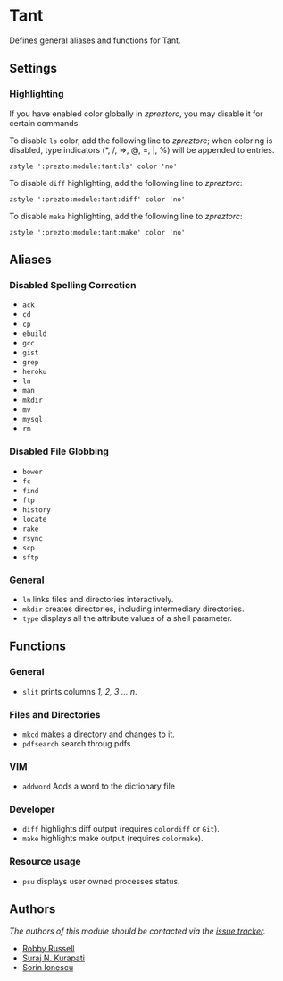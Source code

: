 Tant
=======

Defines general aliases and functions for Tant.

Settings
--------

### Highlighting

If you have enabled color globally in *zpreztorc*, you may disable it for certain
commands.

To disable `ls` color, add the following line to *zpreztorc*; when coloring is
disabled, type indicators (\*, /, =>, @, =, |, %) will be appended to entries.

    zstyle ':prezto:module:tant:ls' color 'no'

To disable `diff` highlighting, add the following line to *zpreztorc*:

    zstyle ':prezto:module:tant:diff' color 'no'

To disable `make` highlighting, add the following line to *zpreztorc*:

    zstyle ':prezto:module:tant:make' color 'no'

Aliases
-------

### Disabled Spelling Correction

  - `ack`
  - `cd`
  - `cp`
  - `ebuild`
  - `gcc`
  - `gist`
  - `grep`
  - `heroku`
  - `ln`
  - `man`
  - `mkdir`
  - `mv`
  - `mysql`
  - `rm`

### Disabled File Globbing

  - `bower`
  - `fc`
  - `find`
  - `ftp`
  - `history`
  - `locate`
  - `rake`
  - `rsync`
  - `scp`
  - `sftp`

### General

  - `ln` links files and directories interactively.
  - `mkdir` creates directories, including intermediary directories.
  - `type` displays all the attribute values of a shell parameter.

Functions
---------

### General

  - `slit` prints columns *1, 2, 3 ... n*.

### Files and Directories

  - `mkcd` makes a directory and changes to it.
  - `pdfsearch` search throug pdfs

### VIM

  - `addword` Adds a word to the dictionary file

### Developer

  - `diff` highlights diff output (requires `colordiff` or `Git`).
  - `make` highlights make output (requires `colormake`).

### Resource usage

  - `psu` displays user owned processes status.

Authors
-------

*The authors of this module should be contacted via the [issue tracker][1].*

  - [Robby Russell](https://github.com/robbyrussell)
  - [Suraj N. Kurapati](https://github.com/sunaku)
  - [Sorin Ionescu](https://github.com/sorin-ionescu)

[1]: https://github.com/sorin-ionescu/prezto/issues
